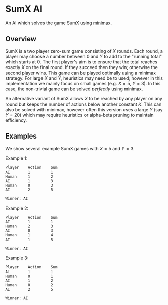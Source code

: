 # SumX AI

An AI which solves the game SumX using [minimax](https://en.wikipedia.org/wiki/minimax).


## Overview

SumX is a two player zero-sum game consisting of $X$ rounds. Each round, a player may choose a number between 0 and $Y$ to add to the "running total" which starts at 0. The first player's aim is to ensure that the total reaches exactly $X$ on the final round. If they succeed then they win; otherwise the second player wins. This game can be played optimally using a minimax strategy. For large $X$ and $Y$, heuristics may need be to used; however in this implementation we mainly focus on small games (e.g. $X=5$, $Y=3$). In this case, the non-trivial game can be solved *perfectly* using minimax. 

An alternative variant of SumX allows $X$ to be reached by any player on any round but keeps the number of actions below another constant $K$. This can also be solved with minimax, however often this version uses a large $Y$ (say $Y = 20$) which may require heuristics or alpha-beta pruning to maintain efficiency. 


## Examples

We show several example SumX games with $X = 5$ and $Y = 3$.

Example 1:

```
Player    Action    Sum
AI        1         1
Human     1         2
AI        1         3
Human     0         3
AI        2         5

Winner: AI
```

Example 2:

```
Player    Action    Sum
AI        1         1
Human     2         3
AI        0         3
Human     1         4
AI        1         5

Winner: AI
```

Example 3:

```
Player    Action    Sum
AI        1         1
Human     0         1
AI        1         2
Human     0         2
AI        2         5

Winner: AI
```

